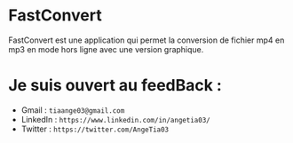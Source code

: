 # FastConvert
FastConvert est une application qui permet la conversion de fichier mp4 en mp3 en mode hors ligne avec une version graphique.

# Je suis ouvert au feedBack : 
- Gmail : `tiaange03@gmail.com`
- LinkedIn : `https://www.linkedin.com/in/angetia03/`
- Twitter : `https://twitter.com/AngeTia03`
